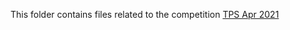 This folder contains files related to the competition [TPS Apr 2021](https://www.kaggle.com/c/tabular-playground-series-apr-2021)  
